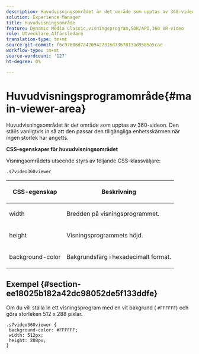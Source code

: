 ```yaml
---
description: Huvudvisningsområdet är det område som upptas av 360-videon. Den ställs vanligtvis in så att den passar den tillgängliga enhetsskärmen när ingen storlek har angetts.
solution: Experience Manager
title: Huvudvisningsområde
feature: Dynamic Media Classic,visningsprogram,SDK/API,360 VR-video
role: Utvecklare,Affärsledare
translation-type: tm+mt
source-git-commit: f6c97606d7a4209427316d7367013ad9585a5cae
workflow-type: tm+mt
source-wordcount: '127'
ht-degree: 0%

---
```



# Huvudvisningsprogramområde{#main-viewer-area}

Huvudvisningsområdet är det område som upptas av 360-videon. Den ställs vanligtvis in så att den passar den tillgängliga enhetsskärmen när ingen storlek har angetts.

<!--<a id="section_061E550C1C1D4DB2BD663A898895B38C"></a>-->

**CSS-egenskaper för huvudvisningsområdet**

Visningsområdets utseende styrs av följande CSS-klassväljare:

```
.s7video360viewer
```

<table id="table_94EE3F5BBE4547C0B4943471CEE7EDE4"> 
 <thead> 
  <tr> 
   <th colname="col1" class="entry"> <p> CSS-egenskap </p> </th> 
   <th colname="col2" class="entry"> <p>Beskrivning </p> </th> 
  </tr> 
 </thead>
 <tbody> 
  <tr> 
   <td colname="col1"> <p> <span class="codeph"> width </span> </p> </td> 
   <td colname="col2"> <p>Bredden på visningsprogrammet. </p> </td> 
  </tr> 
  <tr> 
   <td colname="col1"> <p> <span class="codeph"> height  </span> </p> </td> 
   <td colname="col2"> <p>Visningsprogrammets höjd. </p> </td> 
  </tr> 
  <tr> 
   <td colname="col1"> <p> <span class="codeph"> background-color  </span> </p> </td> 
   <td colname="col2"> <p> Bakgrundsfärg i hexadecimalt format. </p> </td> 
  </tr> 
 </tbody> 
</table>

## Exempel {#section-ee18025b182a42dc98052de5f133ddfe}

Om du vill ställa in ett visningsprogram med en vit bakgrund ( `#FFFFFF`) och göra storleken 512 x 288 pixlar.

```
.s7video360viewer { 
 background-color: #FFFFFF; 
 width: 512px; 
 height: 288px;  
}
```

